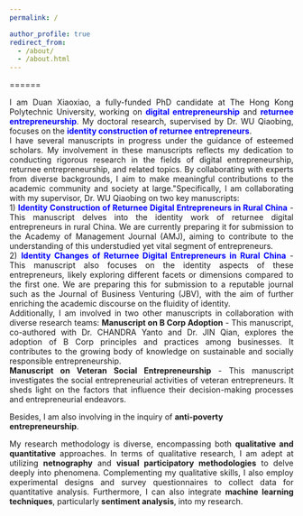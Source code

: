 ```yaml
---
permalink: /

author_profile: true
redirect_from: 
  - /about/
  - /about.html
---
```




======
<div style="text-align: justify;">  
I am Duan Xiaoxiao, a fully-funded PhD candidate at The Hong Kong Polytechnic University, working on <span style="color: blue;"><strong>digital entrepreneurship</strong></span> and <span style="color: blue;"><strong>returnee entrepreneurship</strong></span>. My doctoral research, supervised by Dr. WU Qiaobing, focuses on the <span style="color: blue;"><strong>identity construction of returnee entrepreneurs</strong></span>. 
</div>


<div style="text-align: justify;"> 
I have several manuscripts in progress under the guidance of esteemed scholars.  My involvement in these manuscripts reflects my dedication to conducting rigorous research in the fields of digital entrepreneurship, returnee entrepreneurship, and related topics. By collaborating with experts from diverse backgrounds, I aim to make meaningful contributions to the academic community and society at large."Specifically, I am collaborating with my supervisor, Dr. WU Qiaobing on two key manuscripts:
</div>

<div style="text-align: justify;"> 
1) <strong><span style="color: blue;">Identity Construction of Returnee Digital Entrepreneurs in Rural China</span></strong> - This manuscript delves into the identity work of returnee digital entrepreneurs in rural China. We are currently preparing it for submission to the Academy of Management Journal (AMJ), aiming to contribute to the understanding of this understudied yet vital segment of entrepreneurs.
</div>
<div style="text-align: justify;"> 
2) <strong><span style="color: blue;">Identity Changes of Returnee Digital Entrepreneurs in Rural China</span></strong> - This manuscript also focuses on the identity aspects of these entrepreneurs, likely exploring different facets or dimensions compared to the first one. We are preparing this for submission to a reputable journal such as the Journal of Business Venturing (JBV), with the aim of further enriching the academic discourse on the fluidity of identity.
</div>

<div style="text-align: justify;"> 
Additionally, I am involved in two other manuscripts in collaboration with diverse research teams:
<strong>Manuscript on B Corp Adoption</strong> - This manuscript, co-authored with Dr. CHANDRA Yanto and Dr. JIN Qian, explores the adoption of B Corp principles and practices among businesses. It contributes to the growing body of knowledge on sustainable and socially responsible entrepreneurship.
</div>
<div style="text-align: justify;"> 
<strong>Manuscript on Veteran Social Entrepreneurship</strong> - This manuscript investigates the social entrepreneurial activities of veteran entrepreneurs. It sheds light on the factors that influence their decision-making processes and entrepreneurial endeavors.
</div>

Besides, I am also involving  in the inquiry of <strong>anti-poverty entrepreneurship</strong>.

<div style="text-align: justify;"> 
My research methodology is diverse, encompassing both <strong>qualitative and quantitative</strong> approaches. In terms of qualitative research, I am adept at utilizing <strong>netnography</strong> and <strong>visual participatory  methodologies</strong> to delve deeply into phenomena. Complementing my qualitative skills, I also employ experimental designs and survey questionnaires to collect data for quantitative analysis. Furthermore, I can also integrate <strong>machine learning techniques</strong>, particularly <strong>sentiment analysis</strong>, into my research.
</div>
